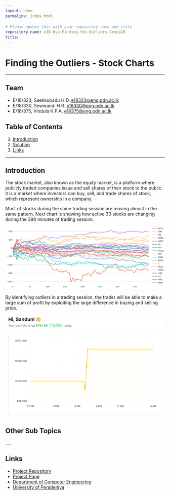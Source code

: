 ```yaml
---
layout: home
permalink: index.html

# Please update this with your repository name and title
repository-name: e18-6sp-Finding-the-Outliers-Group20
title:
---
```


[comment]: # "This is the standard layout for the project, but you can clean this and use your own template"

# Finding the Outliers - Stock Charts

---




## Team
-  E/18/323, Seekkubadu H.D. [e18323@eng.pdn.ac.lk](mailto:e18323@eng.pdn.ac.lk)
-  E/18/330, Sewwandi H.R. [e18330@eng.pdn.ac.lk](mailto:e18330@eng.pdn.ac.lk)
-  E/18/375, Vindula K.P.A. [e18375@eng.pdn.ac.lk](mailto:e18375@eng.pdn.ac.lk)

## Table of Contents
1. [Introduction](#introduction)
2. [Solution](#other-sub-topics)
3. [Links](#links)

---

## Introduction

The stock market, also known as the equity market, is a platform where publicly traded companies issue and sell shares of their stock to the public. It is a market where investors can buy, sell, and trade shares of stock, which represent ownership in a company.

Most of stocks during the same trading session are moving almost in the same pattern.
Next chart is showing how active 30 stocks are changing during the 390 minutes of trading session.

![image1](./images/image1.png)

By identifying outliers in a trading session, the trader will be able to make a large sum of profit by exploiting the large difference in buying and selling price.

![image2](./images/image2.png)

## Other Sub Topics

.....

## Links

- [Project Repository](https://github.com/cepdnaclk/e18-6sp-Finding-the-Outliers-Group20/)
- [Project Page](https://cepdnaclk.github.io/e18-6sp-Finding-the-Outliers-Group20/)
- [Department of Computer Engineering](http://www.ce.pdn.ac.lk/)
- [University of Peradeniya](https://eng.pdn.ac.lk/)


[//]: # (Please refer this to learn more about Markdown syntax)
[//]: # (https://github.com/adam-p/markdown-here/wiki/Markdown-Cheatsheet)
